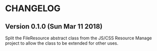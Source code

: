 CHANGELOG
=========

Version 0.1.0 (Sun Mar 11 2018)
-------------------------------

Split the FileResource abstract class from the JS/CSS Resource Manage project
to allow the class to be extended for other uses.